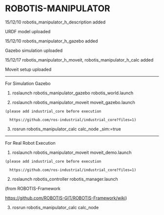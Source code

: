 # ROBOTIS-MANIPULATOR

15/12/10 robotis_manipulator_h_description  added


  URDF model uploaded

15/12/10 robotis_manipulator_h_gazebo   added 


  Gazebo simulation uploaded

15/12/17 robotis_manipulator_h_moveit, robotis_manipulator_h_calc  added


  Moveit setup uploaded
         
         
-------------------------------------------------------------------------------
         
For Simulation Gazebo

  1. roslaunch robotis_manipulator_gazebo robotis_world.launch
  
  2. roslaunch robotis_manipulator_moveit moveit_gazebo.launch
  

    (please add industrial_core before execution 
    
      https://github.com/ros-industrial/industrial_core?files=1)
    
    
  3. rosrun robotis_manipulator_calc calc_node _sim:=true
  

-------------------------------------------------------------------------------

For Real Robot Execution
  
  1. roslaunch robotis_manipulator_moveit moveit_demo.launch 


    (please add industrial_core before execution 
    
      https://github.com/ros-industrial/industrial_core?files=1)


  2. roslaunch robotis_controller robotis_manager.launch
  

  (from ROBOTIS-Framework  
  
   https://github.com/ROBOTIS-GIT/ROBOTIS-Framework/wiki)

  
  3. rosrun robotis_manipulator_calc calc_node
